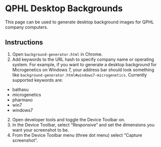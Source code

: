 # QPHL Desktop Backgrounds

This page can be used to generate desktop background images for QPHL company computers.

## Instructions

1. Open `background-generator.html` in Chrome.
2. Add keywords to the URL hash to specify company name or operating system. For example, if you want to generate a desktop background for Microgenetics on Windows 7, your address bar should look something like `background-generator.html#windows7-microgenetics`. Currently supported keywords are:
  - bathasu
  - microgenetics
  - pharmaxo
  - win7
  - windows7
2. Open developer tools and toggle the Device Toolbar on.
3. In the Device Toolbar, select “Responsive” and set the dimensions you want your screenshot to be.
4. From the Device Toolbar menu (three dot menu) select “Capture screenshot”.